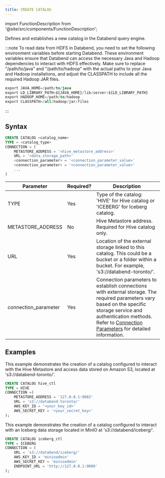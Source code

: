 ```yaml
---
title: CREATE CATALOG
---
```


import FunctionDescription from '@site/src/components/FunctionDescription';

<FunctionDescription description="Introduced or updated: v1.2.83"/>

Defines and establishes a new catalog in the Databend query engine. 

:::note
To read data from HDFS in Databend, you need to set the following environment variables before starting Databend. These environment variables ensure that Databend can access the necessary Java and Hadoop dependencies to interact with HDFS effectively. Make sure to replace "/path/to/java" and "/path/to/hadoop" with the actual paths to your Java and Hadoop installations, and adjust the CLASSPATH to include all the required Hadoop JAR files.

```sql
export JAVA_HOME=/path/to/java
export LD_LIBRARY_PATH=${JAVA_HOME}/lib/server:${LD_LIBRARY_PATH}
export HADOOP_HOME=/path/to/hadoop
export CLASSPATH=/all/hadoop/jar/files
```
:::

## Syntax

```sql
CREATE CATALOG <catalog_name>
TYPE = <catalog_type>
CONNECTION = (
    METASTORE_ADDRESS = '<hive_metastore_address>'
    URL = '<data_storage_path>'
    <connection_parameter> = '<connection_parameter_value>'
    <connection_parameter> = '<connection_parameter_value>'
    ...
)
```

| Parameter             | Required? | Description                                                                                                               | 
|-----------------------|-----------|---------------------------------------------------------------------------------------------------------------------------| 
| TYPE                  | Yes       | Type of the catalog: 'HIVE' for Hive catalog or 'ICEBERG' for Iceberg catalog.                                      | 
| METASTORE_ADDRESS     | No        | Hive Metastore address. Required for Hive catalog only.| 
| URL                   | Yes       | Location of the external storage linked to this catalog. This could be a bucket or a folder within a bucket. For example, 's3://databend-toronto/'.                       | 
| connection_parameter  | Yes       | Connection parameters to establish connections with external storage. The required parameters vary based on the specific storage service and authentication methods. Refer to [Connection Parameters](../../../13-sql-reference/51-connect-parameters.md) for detailed information. |


## Examples

This example demonstrates the creation of a catalog configured to interact with the Hive Metastore and access data stored on Amazon S3, located at 's3://databend-toronto/'.

```sql
CREATE CATALOG hive_ctl 
TYPE = HIVE 
CONNECTION =(
    METASTORE_ADDRESS = '127.0.0.1:9083' 
    URL = 's3://databend-toronto/' 
    AWS_KEY_ID = '<your_key_id>' 
    AWS_SECRET_KEY = '<your_secret_key>' 
);
```

This example demonstrates the creation of a catalog configured to interact with an Iceberg data storage located in MinIO at 's3://databend/iceberg/'.

```sql
CREATE CATALOG iceberg_ctl
TYPE = ICEBERG
CONNECTION = (
    URL = 's3://databend/iceberg/'
    AWS_KEY_ID = 'minioadmin'
    AWS_SECRET_KEY = 'minioadmin'
    ENDPOINT_URL = 'http://127.0.0.1:9000'
);
```